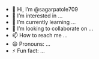 - 👋 Hi, I’m @sagarpatole709
- 👀 I’m interested in ...
- 🌱 I’m currently learning ...
- 💞️ I’m looking to collaborate on ...
- 📫 How to reach me ...
- 😄 Pronouns: ...
- ⚡ Fun fact: ...

<!---
sagarpatole709/sagarpatole709 is a ✨ special ✨ repository because its `README.md` (this file) appears on your GitHub profile.

--->
